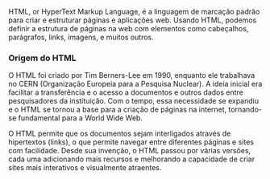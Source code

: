HTML, or HyperText Markup Language, é a linguagem de marcação padrão para criar e estruturar páginas e aplicações web. Usando HTML, podemos definir a estrutura de páginas na web com elementos como cabeçalhos, parágrafos, links, imagens, e muitos outros.

### Origem do HTML

O HTML foi criado por Tim Berners-Lee em 1990, enquanto ele trabalhava no CERN (Organização Europeia para a Pesquisa Nuclear). A ideia inicial era facilitar a transferência e o acesso a documentos e outros dados entre pesquisadores da instituição. Com o tempo, essa necessidade se expandiu e o HTML se tornou a base para a criação de páginas na internet, tornando-se fundamental para a World Wide Web.

O HTML permite que os documentos sejam interligados através de hipertextos (links), o que permite navegar entre diferentes páginas e sites com facilidade. Desde sua invenção, o HTML passou por várias versões, cada uma adicionando mais recursos e melhorando a capacidade de criar sites mais interativos e visualmente atraentes.